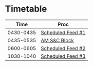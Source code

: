 # Timetable

| Time       | Proc                                    |
|------------|-----------------------------------------|
| 0430-0435 | [Scheduled Feed #1](./1.md)            |
| 0435-0535 | [AM S&C Block](./am.md)               |
| 0600-0605 | [Scheduled Feed #2](./2.md)            |
| 1030-1040 | [Scheduled Feed #3](./3.md)            |


